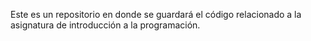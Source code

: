 Este es un repositorio en donde se guardará el código relacionado a la asignatura de introducción a la programación.

